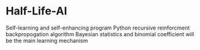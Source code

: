 # Half-Life-AI
Self-learning and self-enhancing program
Python recursive reinforcment backpropogation algorithm
Bayesian statistics and binomial coefficient will be the main learning mechanism
